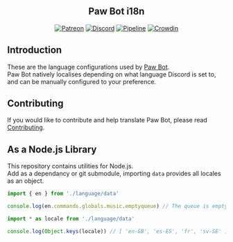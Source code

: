 <h2 align="center">Paw Bot i18n</h2>

<p align="center">
<a href="https://patreon.com/JustAPaw"><img alt="Patreon" src="https://img.shields.io/badge/patreon-donate?color=F77F6F&labelColor=F96854&logo=patreon&logoColor=ffffff"></a>
<a href="https://discord.gg/eazpsZNrRk"><img alt="Discord" src="https://img.shields.io/discord/368557500884189186?color=7389D8&labelColor=6A7EC2&logo=discord&logoColor=ffffff"></a>
<a href="https://dev.azure.com/just-a-paw/Language"><img alt="Pipeline" src="https://dev.azure.com/just-a-paw/Language/_apis/build/status/just-a-paw.language?branchName=main"></a>
<a href="https://crowdin.com/project/paw-bot"><img alt="Crowdin" src="https://badges.crowdin.net/paw-bot/localized.svg"></a>
</p>

## Introduction

These are the language configurations used by [Paw Bot](https://paw.bot).  
Paw Bot natively localises depending on what language Discord is set to, and can be manually configured to your preference.

## Contributing

If you would like to contribute and help translate Paw Bot, please read [Contributing](/CONTRIBUTING.md).

## As a Node.js Library

This repository contains utilities for Node.js.  
Add as a dependancy or git submodule, importing `data` provides all locales as an object.

```ts
import { en } from './language/data'

console.log(en.commands.globals.music.emptyqueue) // The queue is empty.
```

```ts
import * as locale from './language/data'

console.log(Object.keys(locale)) // [ 'en-GB', 'es-ES', 'fr', 'sv-SE' ]
```